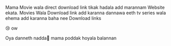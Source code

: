 Mama Movie wala direct download link tikak hadala add marannam Website ekata. Movies Wala Download link add karanna dannawa eeth tv series wala ehema add karanna baha nee Download links

😢 ow
 
Oya danneth nadda🥸 mama poddak hoyala balannan
